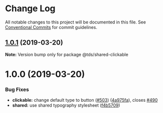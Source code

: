 # Change Log

All notable changes to this project will be documented in this file.
See [Conventional Commits](https://conventionalcommits.org) for commit guidelines.

## [1.0.1](https://github.com/telus/tds-core/compare/@tds/shared-clickable@1.0.0...@tds/shared-clickable@1.0.1) (2019-03-20)

**Note:** Version bump only for package @tds/shared-clickable





# 1.0.0 (2019-03-20)


### Bug Fixes

* **clickable:** change default type to button ([#503](https://github.com/telus/tds-core/issues/503)) ([4a975fa](https://github.com/telus/tds-core/commit/4a975fa)), closes [#490](https://github.com/telus/tds-core/issues/490)
* **shared:** use shared typography stylesheet ([f4b5709](https://github.com/telus/tds-core/commit/f4b5709))
